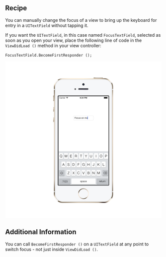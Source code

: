 Recipe 
------

You can manually change the focus of a view to bring up the keyboard for entry in a <code>UITextField</code> without tapping it. 

<p>If you want the <code>UITextField</code>, in this case named <code>FocusTextField</code>, selected as soon as you open your view, place the following line of code in the <code>ViewDidLoad ()</code> method in your view controller:</p>

<pre><code>FocusTextField.BecomeFirstResponder ();</code></pre>

![Focus Screen](/SetUITextFieldFocus/ScreenShots/focusScreenShot.png)

Additional Information
----------------------

You can call <code>BecomeFirstResponder ()</code> on a <code>UITextField</code> at any point to switch focus - not just inside <code>ViewDidLoad ()</code>.
